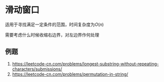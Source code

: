 # 滑动窗口
适用于寻找满足一定条件的范围，时间复杂度为$O(n)$

需要考虑什么时候收缩右边界，对左边界作何处理

## 例题
1. https://leetcode-cn.com/problems/longest-substring-without-repeating-characters/submissions/
2. https://leetcode-cn.com/problems/permutation-in-string/